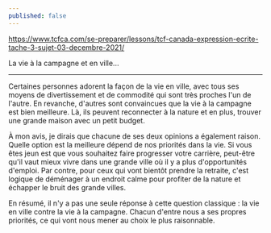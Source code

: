 ```yaml
---
published: false
---
```

https://www.tcfca.com/se-preparer/lessons/tcf-canada-expression-ecrite-tache-3-sujet-03-decembre-2021/

La vie à la campagne et en ville...

---
Certaines personnes adorent la façon de la vie en ville, avec tous ses moyens de divertissement et de commodité qui sont très proches l'un de l'autre. En revanche, d'autres sont convaincues que la vie à la campagne est bien meilleure. Là, ils peuvent reconnecter à la nature et en plus, trouver une grande maison avec un petit budget.

À mon avis, je dirais que chacune de ses deux opinions a également raison. Quelle option est la meilleure dépend de nos priorités dans la vie. Si vous êtes jeun est que vous souhaitez faire progresser votre carrière, peut-être qu'il vaut mieux vivre dans une grande ville où il y a plus d'opportunités d'emploi. Par contre, pour ceux qui vont bientôt prendre la retraite, c'est logique de déménager à un endroit calme pour profiter de la nature et échapper le bruit des grande villes.

En résumé, il n'y a pas une seule réponse à cette question classique : la vie en ville contre la vie à la campagne. Chacun d'entre nous a ses propres priorités, ce qui vont nous mener au choix le plus raisonnable.
